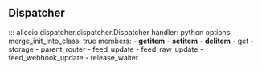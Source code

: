 ## Dispatcher

::: aliceio.dispatcher.dispatcher.Dispatcher
    handler: python
    options:
      merge_init_into_class: true
      members:
        - __getitem__
        - __setitem__
        - __delitem__
        - get
        - storage
        - parent_router
        - feed_update
        - feed_raw_update
        - feed_webhook_update
        - release_waiter
